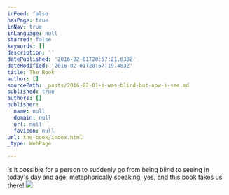 ```yaml
---
inFeed: false
hasPage: true
inNav: true
inLanguage: null
starred: false
keywords: []
description: ''
datePublished: '2016-02-01T20:57:21.638Z'
dateModified: '2016-02-01T20:57:19.483Z'
title: The Book
author: []
sourcePath: _posts/2016-02-01-i-was-blind-but-now-i-see.md
published: true
authors: []
publisher:
  name: null
  domain: null
  url: null
  favicon: null
url: the-book/index.html
_type: WebPage

---
```

Is it possible for a person to suddenly go from being blind to seeing in today's day and age; metaphorically speaking, yes, and this book takes us there! ![](https://the-grid-user-content.s3-us-west-2.amazonaws.com/cd867089-c9cb-43a0-8158-26dacfe8b2c0.jpg)
